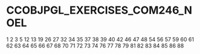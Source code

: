 # CCOBJPGL_EXERCISES_COM246_NOEL



1
2
3
5
12
13
19
26
27
32
34
35
37
38
39
40
42
46
47
48
54
56
57
59
60
61
62
63
64
65
66
67
68
70
71
72
73
74
76
77
78
79
81
82
83
84
85
86
88
